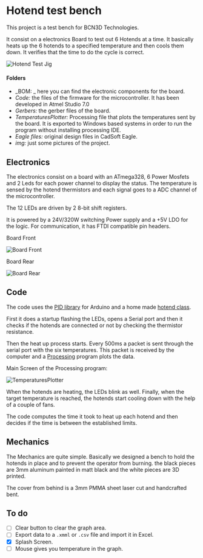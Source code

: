 # Hotend test bench
This project is a test bench for BCN3D Technologies.

It consist on a electronics Board to test out 6 Hotends at a time. It basically heats up the 6 hotends to a specified temperature and then cools them down.
It verifies that the time to do the cycle is correct.

![Hotend Test Jig][system]

[system]:  https://github.com/BCN3D/Hotend-Test-Jig/blob/master/img/system.JPG

#### Folders

- _BOM: _ here you can find the electronic components for the board.
- _Code:_ the files of the firmware for the microcontroller. It has been developed in Atmel Studio 7.0
- _Gerbers:_ the gerber files of the board.
- _TemperaturesPlotter:_ Processing file that plots the temperatures sent by the board. It is exported to Windows based systems in order to run the program without installing processing IDE.
- _Eagle files:_ original design files in CadSoft Eagle.
- _img:_ just some pictures of the project.

## Electronics
The electronics consist on a board with an ATmega328, 6 Power Mosfets and 2 Leds for each power channel to display the status.
The temperature is sensed by the hotend thermistors and each signal goes to a ADC channel of the microcontroller.

The 12 LEDs are driven by 2 8-bit shift registers.

It is powered by a 24V/320W switching Power supply and a +5V LDO for the logic.
For communication, it has FTDI compatible pin headers.

Board Front

![Board Front][board_front]

Board Rear

![Board Rear][board_rear]

[board_front]: https://github.com/BCN3D/Hotend-Test-Jig/blob/master/img/board_front.JPG
[board_rear]: https://github.com/BCN3D/Hotend-Test-Jig/blob/master/img/board_rear.JPG

## Code
The code uses the [PID library](http://playground.arduino.cc/Code/PIDLibrary) for Arduino and a home made [hotend class](https://github.com/BCN3D/Hotend-Test-Jig/blob/master/Code/hotend.h).

First it does a startup flashing the LEDs, opens a Serial port and then it checks if the hotends are connected or not by checking the thermistor resistance.

Then the heat up process starts. Every 500ms a packet is sent through the serial port with the six temperatures. This packet is received by the computer and a [Processing](http://processing.org) program plots the data.

Main Screen of the Processing program:

![TemperaturesPlotter][plotter]

[plotter]: https://github.com/BCN3D/Hotend-Test-Jig/blob/master/img/temperaturePlotter.PNG

When the  hotends are heating, the LEDs blink as well. Finally, when the target temperature is reached, the hotends start cooling down with the help of a couple of fans.

The code computes the time it took to heat up each hotend and then decides if the time is between the established limits.
## Mechanics

The Mechanics are quite simple. Basically we designed a bench to hold the hotends in place and to prevent the operator from burning. the black pieces are 3mm aluminum painted in matt black and the white pieces are 3D printed.

The cover from behind is a 3mm PMMA sheet laser cut and handcrafted bent.

## To do
- [ ] Clear button to clear the graph area.
- [ ] Export data to a `.xmml` or `.csv` file and import it in Excel.
- [x] Splash Screen.
- [ ] Mouse gives you temperature in the graph.
